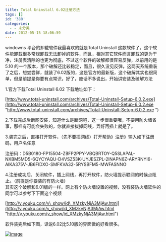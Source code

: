 ```yaml
---
title: Total Uninstall 6.02注册方法
tags: []
id: '380'
categories:
  - - 未分类
date: 2012-05-15 18:06:59
---
```


windowns 平台的卸载软件我最喜欢的就是Total Uninstall 这款软件了，这个软件能卸载很多常规卸载无法卸掉的软件，而且，相对其它软件而言卸载的更为干净，注册表清除的也更为彻底，不过这个软件的破解都很容易反弹，以前用的是5.10 的一个版本，那个破解还比较稳定，而且，很久没见反弹，这两天系统重装了之后，想尝尝鲜，就装了6.02版的，这是官方的最新版，这个破解其实也很简单，但是前提是你要有点常识，好了，废话不多说出，开始讲安装及破解方法

1.官方下载Total Uninstall 6.02 下载地址如下：

[http://www.total-uninstall.com/archives/Total-Uninstall-Setup-6.0.2.exe](http://www.total-uninstall.com/archives/Total-Uninstall-Setup-6.0.2.exe "http://www.total-uninstall.com/archives/Total-Uninstall-Setup-6.0.2.exe
")

2.下载完成后断网安装，知道什么是断网吧，这一步很重要哦，不要用防火墙省事，那样有可能会失败的，你就直接拔掉网线，弄好再插上就是了。

3.装完之后，直接打开软件，（先不要插网线）打开帮助》注册》输入如下注册码，用户名任意

注册码：D5B0180-FP15504-ZBFP2PPY-VBQBRTOY-Q5SLAPAL-NXBM5MD5-6QYCYAQU-D4VSZ53K-UYJESZPL-2INAPN6Z-ARYRNYI6-AIKA375V-JB6FIDXO-SMFKVA32-5RYSBFM5-MWFASNNO

4.注册成功后，关闭软件，插上网线，再打开软件，防火墙提示联网的时候点阻止。（前提是你要装的有防火墙）  
其实这个破解和6.01版的一样。网上有个防火墙设置的视频，没有装防火墙软件的同学可以参考下下面这个视频

[http://v.youku.com/v\_show/id\_XMzkyNjA3MjAw.html](http://v.youku.com/v_show/id_XMzkyNjA3MjAw.html "http://v.youku.com/v_show/id_XMzkyNjA3MjAw.html")

软件装完后如下图，话说6.02比5.10版的界面做的好看很多。

[![image](http://www.gcsee.com/wp-content/uploads/2012/05/image_thumb.png "image")](http://www.gcsee.com/wp-content/uploads/2012/05/image.png)